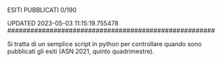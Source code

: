 ESITI PUBBLICATI 0/190 

UPDATED 2023-05-03 11:15:19.755478
######################################################

Si tratta di un semplice script in python per controllare quando sono pubblicati gli esiti (ASN 2021, quinto quadrimestre).


